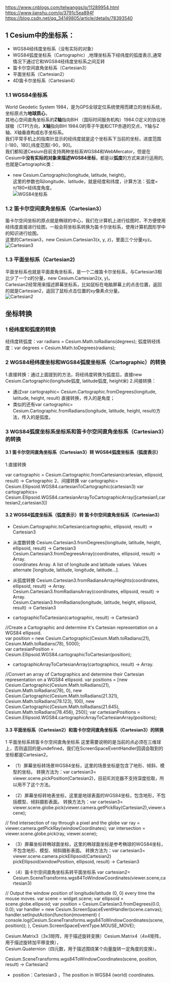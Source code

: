 
https://www.cnblogs.com/telwanggs/p/11289954.html
https://www.jianshu.com/p/3791c5ea894f
https://blog.csdn.net/qq_34149805/article/details/78393540

## 1 Cesium中的坐标系：
- WGS84经纬度坐标系（没有实际的对象）  
- WGS84弧度坐标系（Cartographic）,地理坐标系下经纬度的弧度表示,通常情况下通过它和WGS84经纬度坐标系之间互转    
- 笛卡尔空间直角坐标系（Cartesian3）   
- 平面坐标系（Cartesian2）   
- 4D笛卡尔坐标系（Cartesian4）    



### 1.1 WGS84坐标系
World Geodetic System 1984，是为GPS全球定位系统使用而建立的坐标系统，坐标原点为**地球质心**，   
其地心空间直角坐标系的**Z轴**指向BIH （国际时间服务机构）1984.O定义的协议地球极（CTP)方向，**X轴**指向BIH 1984.0的零子午面和CTP赤道的交点，Y轴与Z轴、X轴垂直构成右手坐标系。  
我们平常手机上的指南针显示的经纬度就是这个坐标系下当前的坐标，进度范围[-180，180],纬度范围[-90，90]。   
我们都知道Cesium目前支持两种坐标系WGS84和WebMercator，但是在Cesium中**没有实际的对象来描述WGS84坐标**，都是以**弧度**的方式来进行运用的,也就是Cartographic类：      
- new Cesium.Cartographic(longitude, latitude, height)，    
这里的参数也叫longitude、latitude，就是经度和纬度，计算方法：弧度= π/180×经纬度角度。       
![WGS84坐标系](./wgs84.jpg)



### 1.2 笛卡尔空间直角坐标系（Cartesian3）

笛卡尔空间坐标的原点就是椭球的中心，我们在计算机上进行绘图时，不方便使用经纬度直接进行绘图，一般会将坐标系转换为笛卡尔坐标系，使用计算机图形学中的知识进行绘图。           
这里的Cartesian3，new Cesium.Cartesian3(x, y, z)，里面三个分量xyz。       
![Cartesian3](./Cartesian3.jpg)


### 1.3 平面坐标系（Cartesian2)

平面坐标系也就是平面直角坐标系，是一个二维笛卡尔坐标系，与Cartesian3相比少了一个z的分量，new Cesium.Cartesian2(x, y)。        
Cartesian2经常用来描述屏幕坐标系，比如鼠标在电脑屏幕上的点击位置，返回的就是Cartesian2，返回了鼠标点击位置的xy像素点分量。             
![Cartesian2](./Cartesian2.jpg)



## 坐标转换

### 1 经纬度和弧度的转换
经纬度转弧度：var radians = Cesium.Math.toRadians(degrees);
弧度转经纬度：var degrees = Cesium.Math.toDegrees(radians);


### 2 WGS84经纬度坐标和WGS84弧度坐标系（Cartographic）的转换

1.直接转换：通过上面提到的方法，将经纬度转换为弧度后，直接new Cesium.Cartographic(longitude弧度, latitude弧度, height米)
2.间接转换：
- 通过var cartographic= Cesium.Cartographic.fromDegrees(longitude, latitude, height, result) 直接转换，传入的是角度；
- 类似的还有var cartographic= Cesium.Cartographic.fromRadians(longitude, latitude, height, result)方法，传入的是弧度。


### 3 WGS84弧度坐标系坐标系和笛卡尔空间直角坐标系（Cartesian3）的转换

#### 3.1 笛卡尔空间直角坐标系（Cartesian3）转 WGS84弧度坐标系（弧度表示）
 

1.直接转换
 
var cartographic = Cesium.Cartographic.fromCartesian(cartesian, ellipsoid, result) → Cartographic
2、间接转换
var cartographic= Cesium.Ellipsoid.WGS84.cartesianToCartographic(cartesian3)
var cartographics= Cesium.Ellipsoid.WGS84.cartesianArrayToCartographicArray([cartesian1,cartesian2,cartesian3])


#### 3.2 WGS84弧度坐标系（弧度表示）转 笛卡尔空间直角坐标系（Cartesian3）
 
- Cesium.Cartographic.toCartesian(cartographic, ellipsoid, result) → Cartesian3
 
- 从度数转换 
 Cesium.Cartesian3.fromDegrees(longitude, latitude, height, ellipsoid, result) → Cartesian3 
 Cesium.Cartesian3.fromDegreesArray(coordinates, ellipsoid, result) → Array.<Cartesian3>                                  
 coordinates	Array.<Number>		A list of longitude and latitude values. Values alternate [longitude, latitude, longitude, latitude...].                   
- 从弧度转换 
Cesium.Cartesian3.fromRadiansArrayHeights(coordinates, ellipsoid, result) → Array.<Cartesian3>   
Cesium.Cartesian3.fromRadiansArray(coordinates, ellipsoid, result) → Array.<Cartesian3>                       
Cesium.Cartesian3.fromRadians(longitude, latitude, height, ellipsoid, result) → Cartesian3            

- cartographicToCartesian(cartographic, result) → Cartesian3

//Create a Cartographic and determine it's Cartesian representation on a WGS84 ellipsoid.            
var position = new Cesium.Cartographic(Cesium.Math.toRadians(21), Cesium.Math.toRadians(78), 5000);            
var cartesianPosition = Cesium.Ellipsoid.WGS84.cartographicToCartesian(position);   


- cartographicArrayToCartesianArray(cartographics, result) → Array.<Cartesian3>

//Convert an array of Cartographics and determine their Cartesian representation on a WGS84 ellipsoid.
var positions = [new Cesium.Cartographic(Cesium.Math.toRadians(21), Cesium.Math.toRadians(78), 0),
                 new Cesium.Cartographic(Cesium.Math.toRadians(21.321), Cesium.Math.toRadians(78.123), 100),
                 new Cesium.Cartographic(Cesium.Math.toRadians(21.645), Cesium.Math.toRadians(78.456), 250)];
var cartesianPositions = Cesium.Ellipsoid.WGS84.cartographicArrayToCartesianArray(positions);






#### 3.3 平面坐标系（Cartesian2）和笛卡尔空间直角坐标系（Cartesian3）的转换
1 平面坐标系转笛卡尔空间直角坐标系
这里需要说明的是当前的点必须在三维球上，否则返回的是undefined，我们在ScreenSpaceEventHandler回调会取到的坐标都是Cartesian2。
- （1）屏幕坐标转场景WGS84坐标，这里的场景坐标是包含了地形、倾斜、模型的坐标。
转换方法为：var cartesian3= viewer.scene.pickPosition(Cartesian2)，目前IE浏览器不支持深度拾取，所以用不了这个方法。

- （2）屏幕坐标转地表坐标，这里是地球表面的WGS84坐标，包含地形，不包括模型、倾斜摄影表面。
转换方法为：var cartesian3= viewer.scene.globe.pick(viewer.camera.getPickRay(Cartesian2),viewer.scene);

// find intersection of ray through a pixel and the globe
var ray = viewer.camera.getPickRay(windowCoordinates);
var intersection =  viewer.scene.globe.pick(ray, viewer.scene);


- （3）屏幕坐标转椭球面坐标，这里的椭球面坐标是参考椭球的WGS84坐标，不包含地形、模型、倾斜摄影表面。
转换方法为：var cartesian3= viewer.scene.camera.pickEllipsoid(Cartesian2)
          pickEllipsoid(windowPosition, ellipsoid, result) → Cartesian3

- （4）笛卡尔空间直角坐标系转平面坐标系
var cartesian2= Cesium.SceneTransforms.wgs84ToWindowCoordinates(viewer.scene,cartesian3)


// Output the window position of longitude/latitude (0, 0) every time the mouse moves.
var scene = widget.scene;
var ellipsoid = scene.globe.ellipsoid;
var position = Cesium.Cartesian3.fromDegrees(0.0, 0.0);
var handler = new Cesium.ScreenSpaceEventHandler(scene.canvas);
handler.setInputAction(function(movement) {
    console.log(Cesium.SceneTransforms.wgs84ToWindowCoordinates(scene, position));
}, Cesium.ScreenSpaceEventType.MOUSE_MOVE);


Cesium.Matrix3（3x3矩阵，用于描述旋转变换）Cesium.Matrix4（4x4矩阵，用于描述旋转加平移变换），     
Cesium.Quaternion（四元数，用于描述围绕某个向量旋转一定角度的变换）。




Cesium.SceneTransforms.wgs84ToWindowCoordinates(scene, position, result) → Cartesian2
- position：Cartesian3	，The position in WGS84 (world) coordinates.




